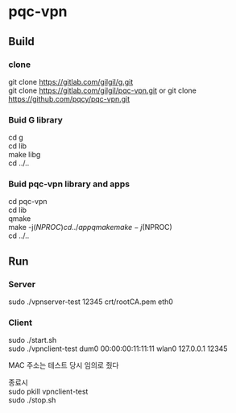 pqc-vpn
===

## Build

### clone
git clone https://gitlab.com/gilgil/g.git  
git clone https://gitlab.com/gilgil/pqc-vpn.git or git clone https://github.com/pqcy/pqc-vpn.git

### Buid G library
cd g  
cd lib  
make libg  
cd ../..  

### Buid pqc-vpn library and apps
cd pqc-vpn  
cd lib  
qmake  
make -j$(NPROC)  
cd ../app  
qmake  
make -j$(NPROC)  
cd ../..  

## Run

### Server
sudo ./vpnserver-test 12345 crt/rootCA.pem eth0  

### Client
sudo ./start.sh  
sudo ./vpnclient-test dum0 00:00:00:11:11:11 wlan0 127.0.0.1 12345  

MAC 주소는 테스트 당시 임의로 줬다   

종료시   
sudo pkill vpnclient-test   
sudo ./stop.sh  
